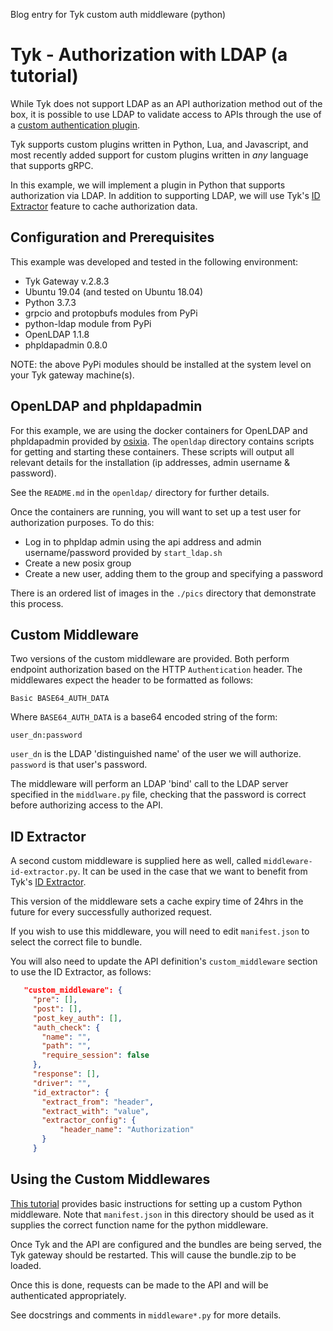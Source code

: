 Blog entry for Tyk custom auth middleware (python)

Tyk - Authorization with LDAP (a tutorial)
=====

While Tyk does not support LDAP as an API authorization method out of the box,
it is possible to use LDAP to validate access to APIs through the use of
a [custom authentication plugin](https://tyk.io/docs/customise-tyk/plugins/rich-plugins/python/custom-auth-python-tutorial/).

Tyk supports custom plugins written in Python, Lua, and Javascript, and most recently
added support for custom plugins written in *any* language that supports gRPC.

In this example, we will implement a plugin in Python that supports authorization via LDAP. In addition
to supporting LDAP, we will use Tyk's [ID Extractor](https://tyk.io/docs/customise-tyk/plugins/rich-plugins/id-extractor/) feature to cache authorization data.

Configuration and Prerequisites
-----

This example was developed and tested in the following environment:

 - Tyk Gateway v.2.8.3
 - Ubuntu 19.04 (and tested on Ubuntu 18.04)
 - Python 3.7.3
 - grpcio and protopbufs modules from PyPi
 - python-ldap module from PyPi
 - OpenLDAP 1.1.8
 - phpldapadmin 0.8.0
 
NOTE: the above PyPi modules should be installed at the system level on your Tyk gateway machine(s).
 
OpenLDAP and phpldapadmin
-----

For this example, we are using the docker containers for OpenLDAP and phpldapadmin provided by 
[osixia](http://www.osixia.net/docker/images/). The `openldap` directory contains scripts for getting and starting these containers.
These scripts will output all relevant details for the installation (ip addresses, admin username & password).

See the `README.md` in the `openldap/` directory for further details.

Once the containers are running, you will want to set up a test user for authorization purposes. To do this:

 - Log in to phpldap admin using the api address and admin username/password provided by `start_ldap.sh`
 - Create a new posix group
 - Create a new user, adding them to the group and specifying a password

There is an ordered list of images in the `./pics` directory that demonstrate
this process.

Custom Middleware
-----

Two versions of the custom middleware are provided. Both perform endpoint authorization
based on the HTTP `Authentication` header. The middlewares expect the header to be formatted
as follows:

`Basic BASE64_AUTH_DATA`

Where `BASE64_AUTH_DATA` is a base64 encoded string of the form:

`user_dn:password`

`user_dn` is the LDAP 'distinguished name' of the user we will authorize. `password` is that user's password.

The middleware will perform an LDAP 'bind' call to the LDAP server specified in the `middlware.py` file, checking
that the password is correct before authorizing access to the API.

ID Extractor
-----

A second custom middleware is supplied here as well, called `middleware-id-extractor.py`.
It can be used in the case that we want to benefit from Tyk's [ID Extractor](https://tyk.io/docs/customise-tyk/plugins/rich-plugins/id-extractor/).

This version of the middleware sets a cache expiry time of 24hrs in the future for every
successfully authorized request.

If you wish to use this middleware, you will need to edit `manifest.json` to select the
correct file to bundle.

You will also need to update the API definition's `custom_middleware` section to use 
the ID Extractor, as follows:

```json
   "custom_middleware": {
     "pre": [],
     "post": [],
     "post_key_auth": [],
     "auth_check": {
       "name": "",
       "path": "",
       "require_session": false
     },
     "response": [],
     "driver": "",
     "id_extractor": {
       "extract_from": "header",
       "extract_with": "value",
       "extractor_config": {
           "header_name": "Authorization"
       }
     }
```


Using the Custom Middlewares
-----

[This tutorial](https://tyk.io/docs/customise-tyk/plugins/rich-plugins/python/custom-auth-python-tutorial/)
provides basic instructions for setting up a custom Python middleware. Note that `manifest.json` in
this directory should be used as it supplies the correct function name for the python middleware.

Once Tyk and the API are configured and the bundles are being served, the Tyk gateway
should be restarted. This will cause the bundle.zip to be loaded.

Once this is done, requests can be made to the API and will be authenticated appropriately.

See docstrings and comments in `middleware*.py` for more details.